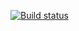[![Build status](https://ci.appveyor.com/api/projects/status/eht7xn15q8vnqxe7?svg=true)](https://ci.appveyor.com/project/Chuzhoi/api-autotest-ucf5t)